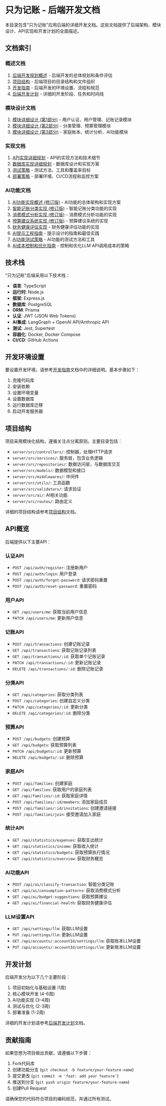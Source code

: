 # 只为记账 - 后端开发文档

本目录包含"只为记账"应用后端的详细开发文档。这些文档提供了后端架构、模块设计、API实现和开发计划的全面描述。

## 文档索引

### 概述文档

1. [后端开发规划概述](overview.md) - 后端开发的总体规划和条件评估
2. [项目结构](project_structure.md) - 后端项目的目录结构和文件组织
3. [开发指南](development_guide.md) - 后端开发的环境设置、流程和规范
4. [后端开发计划](backend_development_plan.md) - 详细的开发阶段、任务和时间线

### 模块设计文档

1. [模块详细设计 (第1部分)](module_design.md) - 用户认证、用户管理、记账记录模块
2. [模块详细设计 (第2部分)](module_design_part2.md) - 分类管理、预算管理模块
3. [模块详细设计 (第3部分)](module_design_part3.md) - 家庭账本、统计分析、AI功能模块

### 实现文档

1. [API实现详细规划](api_implementation.md) - API的实现方法和技术细节
2. [数据库实现详细规划](database_implementation.md) - 数据库设计和实现方案
3. [测试策略](testing_strategy.md) - 测试方法、工具和覆盖率目标
4. [部署策略](deployment_strategy.md) - 部署环境、CI/CD流程和监控方案

### AI功能文档

1. [AI功能实现概述 (修订版)](ai_implementation_overview_revised.md) - AI功能的总体架构和实现方案
2. [智能记账分类实现 (修订版)](ai_implementation_revised.md) - 智能记账分类功能的实现
3. [消费模式分析实现 (修订版)](ai_implementation_patterns_revised.md) - 消费模式分析功能的实现
4. [预算建议系统实现 (修订版)](ai_implementation_budget_revised.md) - 预算建议系统的实现
5. [财务健康评估实现](ai_implementation_health.md) - 财务健康评估功能的实现
6. [AI提示工程指南](ai_prompt_engineering.md) - 提示设计的指南和最佳实践
7. [AI功能测试策略](ai_testing_strategy.md) - AI功能的测试方法和工具
8. [AI成本控制和优化指南](ai_cost_optimization.md) - 控制和优化LLM API调用成本的策略

## 技术栈

"只为记账"后端采用以下技术栈：

- **语言**: TypeScript
- **运行时**: Node.js
- **框架**: Express.js
- **数据库**: PostgreSQL
- **ORM**: Prisma
- **认证**: JWT (JSON Web Tokens)
- **AI集成**: LangGraph + OpenAI API/Anthropic API
- **测试**: Jest, Supertest
- **容器化**: Docker, Docker Compose
- **CI/CD**: GitHub Actions

## 开发环境设置

要设置开发环境，请参考[开发指南](development_guide.md)文档中的详细说明。基本步骤如下：

1. 克隆代码库
2. 安装依赖
3. 设置环境变量
4. 设置数据库
5. 运行数据库迁移
6. 启动开发服务器

## 项目结构

项目采用模块化结构，遵循关注点分离原则。主要目录包括：

- `server/src/controllers/`: 控制器，处理HTTP请求
- `server/src/services/`: 服务层，包含业务逻辑
- `server/src/repositories/`: 数据访问层，与数据库交互
- `server/src/models/`: 数据模型和接口
- `server/src/middlewares/`: 中间件
- `server/src/utils/`: 工具函数
- `server/src/validators/`: 请求验证
- `server/src/ai/`: AI相关功能
- `server/src/routes/`: 路由定义

详细的项目结构请参考[项目结构](project_structure.md)文档。

## API概览

后端提供以下主要API：

### 认证API

- `POST /api/auth/register`: 注册新用户
- `POST /api/auth/login`: 用户登录
- `POST /api/auth/forgot-password`: 请求密码重置
- `POST /api/auth/reset-password`: 重置密码

### 用户API

- `GET /api/users/me`: 获取当前用户信息
- `PATCH /api/users/me`: 更新用户信息

### 记账API

- `POST /api/transactions`: 创建记账记录
- `GET /api/transactions`: 获取记账记录列表
- `GET /api/transactions/:id`: 获取单个记账记录
- `PATCH /api/transactions/:id`: 更新记账记录
- `DELETE /api/transactions/:id`: 删除记账记录

### 分类API

- `GET /api/categories`: 获取分类列表
- `POST /api/categories`: 创建自定义分类
- `PATCH /api/categories/:id`: 更新分类
- `DELETE /api/categories/:id`: 删除分类

### 预算API

- `POST /api/budgets`: 创建预算
- `GET /api/budgets`: 获取预算列表
- `PATCH /api/budgets/:id`: 更新预算
- `DELETE /api/budgets/:id`: 删除预算

### 家庭API

- `POST /api/families`: 创建家庭
- `GET /api/families`: 获取用户的家庭列表
- `GET /api/families/:id`: 获取家庭详情
- `POST /api/families/:id/members`: 添加家庭成员
- `POST /api/families/:id/invitations`: 创建邀请链接
- `POST /api/families/join`: 接受邀请加入家庭

### 统计API

- `GET /api/statistics/expenses`: 获取支出统计
- `GET /api/statistics/income`: 获取收入统计
- `GET /api/statistics/budgets`: 获取预算执行情况
- `GET /api/statistics/overview`: 获取财务概览

### AI功能API

- `POST /api/ai/classify-transaction`: 智能分类记账
- `GET /api/ai/consumption-patterns`: 获取消费模式分析
- `GET /api/ai/budget-suggestions`: 获取预算建议
- `GET /api/ai/financial-health`: 获取财务健康评估

### LLM设置API

- `GET /api/settings/llm`: 获取LLM设置
- `PUT /api/settings/llm`: 更新LLM设置
- `GET /api/accounts/:accountId/settings/llm`: 获取账本LLM设置
- `PUT /api/accounts/:accountId/settings/llm`: 更新账本LLM设置

## 开发计划

后端开发分为以下几个主要阶段：

1. 项目初始化与基础设置 (1周)
2. 核心模块开发 (4-6周)
3. AI功能实现 (3-4周)
4. 测试与优化 (2-3周)
5. 部署准备 (1-2周)

详细的开发计划请参考[后端开发计划](backend_development_plan.md)文档。

## 贡献指南

如果您想为项目做出贡献，请遵循以下步骤：

1. Fork代码库
2. 创建功能分支 (`git checkout -b feature/your-feature-name`)
3. 提交更改 (`git commit -m 'feat: add your feature'`)
4. 推送到分支 (`git push origin feature/your-feature-name`)
5. 创建Pull Request

请确保您的代码符合项目的编码规范，并通过所有测试。

